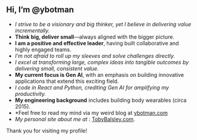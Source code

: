 ## **Hi, I’m @ybotman**

- *I strive to be a visionary and big thinker, yet I believe in delivering value incrementally.*
- **Think big, deliver small**—always aligned with the bigger picture.
- **I am a positive and effective leader**, having built collaborative and highly engaged teams.
- *I’m not afraid to roll up my sleeves and solve challenges directly.*
- *I excel at transforming large, complex ideas into tangible outcomes by delivering small, consistent value.*
- **My current focus is Gen AI**, with an emphasis on building innovative applications that extend this exciting field.
- *I code in React and Python, crediting Gen AI for amplifying my productivity.*
- **My engineering background** includes building body wearables (circa 2015).
- *Feel free to read my mind via my weird blog at [ybotman.com](https://ybotman.com)
- *My personal site about me at :* [TobyBalsley.com](https://tobybalsley.com).

Thank you for visiting my profile!
